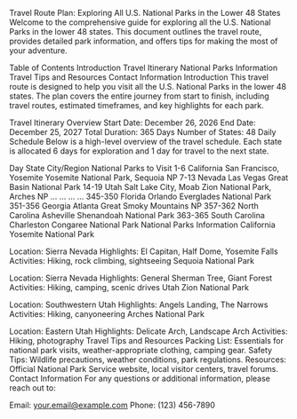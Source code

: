 Travel Route Plan: Exploring All U.S. National Parks in the Lower 48 States
Welcome to the comprehensive guide for exploring all the U.S. National Parks in the lower 48 states. This document outlines the travel route, provides detailed park information, and offers tips for making the most of your adventure.

Table of Contents
Introduction
Travel Itinerary
National Parks Information
Travel Tips and Resources
Contact Information
Introduction
This travel route is designed to help you visit all the U.S. National Parks in the lower 48 states. The plan covers the entire journey from start to finish, including travel routes, estimated timeframes, and key highlights for each park.

Travel Itinerary
Overview
Start Date: December 26, 2026
End Date: December 25, 2027
Total Duration: 365 Days
Number of States: 48
Daily Schedule
Below is a high-level overview of the travel schedule. Each state is allocated 6 days for exploration and 1 day for travel to the next state.

Day	State	City/Region	National Parks to Visit
1-6	California	San Francisco, Yosemite	Yosemite National Park, Sequoia NP
7-13	Nevada	Las Vegas	Great Basin National Park
14-19	Utah	Salt Lake City, Moab	Zion National Park, Arches NP
...	...	...	...
345-350	Florida	Orlando	Everglades National Park
351-356	Georgia	Atlanta	Great Smoky Mountains NP
357-362	North Carolina	Asheville	Shenandoah National Park
363-365	South Carolina	Charleston	Congaree National Park
National Parks Information
California
Yosemite National Park

Location: Sierra Nevada
Highlights: El Capitan, Half Dome, Yosemite Falls
Activities: Hiking, rock climbing, sightseeing
Sequoia National Park

Location: Sierra Nevada
Highlights: General Sherman Tree, Giant Forest
Activities: Hiking, camping, scenic drives
Utah
Zion National Park

Location: Southwestern Utah
Highlights: Angels Landing, The Narrows
Activities: Hiking, canyoneering
Arches National Park

Location: Eastern Utah
Highlights: Delicate Arch, Landscape Arch
Activities: Hiking, photography
Travel Tips and Resources
Packing List: Essentials for national park visits, weather-appropriate clothing, camping gear.
Safety Tips: Wildlife precautions, weather conditions, park regulations.
Resources: Official National Park Service website, local visitor centers, travel forums.
Contact Information
For any questions or additional information, please reach out to:

Email: your.email@example.com
Phone: (123) 456-7890
